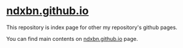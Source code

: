 # [ndxbn.github.io](https://ndxbn.github.io)

This repository is index page for other my repository's github pages.

You can find main contents on [ndxbn.github.io](https://ndxbn.github.io) page.
